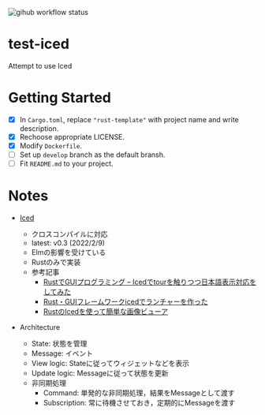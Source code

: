 ![gihub workflow status](https://github.com/den-taku/test-iced/actions/workflows/on_merge.yml/badge.svg)

# test-iced
Attempt to use Iced

# Getting Started

- [x] In `Cargo.toml`, replace `"rust-template"` with project name and write description.
- [x] Rechoose appropriate LICENSE.
- [x] Modify `Dockerfile`.
- [ ] Set up `develop` branch as the default bransh.
- [ ] Fit `README.md` to your project.

# Notes

- [Iced](https://github.com/iced-rs/iced)
  - クロスコンパイルに対応
  - latest: v0.3 (2022/2/9)
  - Elmの影響を受けている
  - Rustのみで実装
  - 参考記事
    - [RustでGUIプログラミング – Icedでtourを触りつつ日本語表示対応をしてみた](https://dev.classmethod.jp/articles/rust-with-gui-tryon-tour/)
    - [Rust・GUIフレームワークicedでランチャーを作った](https://zenn.dev/kyoheiu/articles/40273bda9d5168)
    - [RustのIcedを使って簡単な画像ビューア](https://zenn.dev/tris/articles/e60efe7c60a770)

- Architecture
  - State: 状態を管理
  - Message: イベント
  - View logic: Stateに従ってウィジェットなどを表示
  - Update logic: Messageに従って状態を更新
  - 非同期処理
    - Command: 単発的な非同期処理，結果をMessageとして渡す
    - Subscription: 常に待機させておき，定期的にMessageを渡す